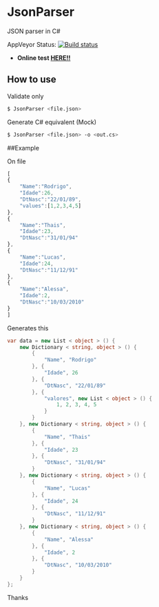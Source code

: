 # JsonParser
 JSON parser in C#

AppVeyor Status: [![Build status](https://ci.appveyor.com/api/projects/status/gvgvskk5jxfri1bo)](https://ci.appveyor.com/project/lucasteles/jsonparser)

 - **Online test [HERE!!](http://lucasteles.github.io/JsonParser)**
 
## How to use

Validate only
```sh
$ JsonParser <file.json>
```

Generate C# equivalent (Mock)
```sh
$ JsonParser <file.json> -o <out.cs>
```

##Example

On file
```js
[
{
	"Name":"Rodrigo",
	"Idade":26,
	"DtNasc":"22/01/89",
	"values":[1,2,3,4,5]
},
{
	"Name":"Thais",
	"Idade":23,
	"DtNasc":"31/01/94"
},
{
	"Name":"Lucas",
	"Idade":24,
	"DtNasc":"11/12/91"
},
{
	"Name":"Alessa",
	"Idade":2,
	"DtNasc":"10/03/2010"
}
]
```

Generates this
```cs
var data = new List < object > () {
	new Dictionary < string, object > () {
		{
			"Name", "Rodrigo"
		}, {
			"Idade", 26
		}, {
			"DtNasc", "22/01/89"
		}, {
			"valores", new List < object > () {
				1, 2, 3, 4, 5
			}
		}
	}, new Dictionary < string, object > () {
		{
			"Name", "Thais"
		}, {
			"Idade", 23
		}, {
			"DtNasc", "31/01/94"
		}
	}, new Dictionary < string, object > () {
		{
			"Name", "Lucas"
		}, {
			"Idade", 24
		}, {
			"DtNasc", "11/12/91"
		}
	}, new Dictionary < string, object > () {
		{
			"Name", "Alessa"
		}, {
			"Idade", 2
		}, {
			"DtNasc", "10/03/2010"
		}
	}
};
```

Thanks
